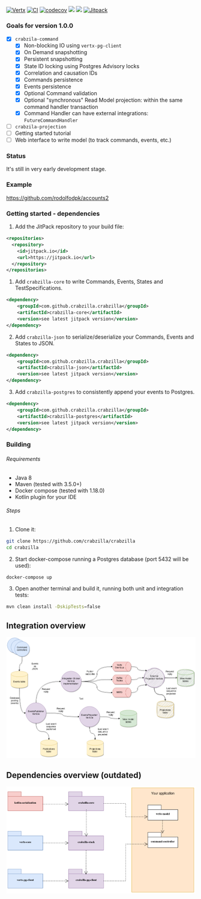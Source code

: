 
[![Vertx](https://img.shields.io/badge/vert.x-4.1.5-purple.svg)](https://vertx.io)
[![CI](https://github.com/crabzilla/crabzilla/actions/workflows/blank.yml/badge.svg)](https://github.com/crabzilla/crabzilla/actions/workflows/blank.yml)
[![codecov](https://codecov.io/gh/crabzilla/crabzilla/branch/main/graph/badge.svg)](https://codecov.io/gh/crabzilla/crabzilla)
[![](https://www.code-inspector.com/project/24241/score/svg)](https://frontend.code-inspector.com/public/project/24241/crabzilla/dashboard)
[![](https://www.code-inspector.com/project/24241/status/svg)](https://frontend.code-inspector.com/public/project/24241/crabzilla/dashboard)
[![Jitpack](https://jitpack.io/v/io.github.crabzilla/crabzilla.svg)](https://jitpack.io/#io.github.crabzilla/crabzilla)


### Goals for version 1.0.0

- [x] `crabzila-command`
  - [X] Non-blocking IO using `vertx-pg-client`
  - [X] On Demand snapshotting
  - [X] Persistent snapshotting
  - [X] State ID locking using Postgres Advisory locks
  - [X] Correlation and causation IDs
  - [X] Commands persistence
  - [X] Events persistence
  - [X] Optional Command validation
  - [X] Optional "synchronous" Read Model projection: within the same command handler transaction
  - [X] Command Handler can have external integrations: `FutureCommandHandler`
- [ ] `crabzila-projection`
- [ ] Getting started tutorial
- [ ] Web interface to write model (to track commands, events, etc.)

### Status

It's still in very early development stage. 

### Example

https://github.com/rodolfodpk/accounts2

### Getting started - dependencies

1. Add the JitPack repository to your build file:

```xml
<repositories>
  <repository>
    <id>jitpack.io</id>
    <url>https://jitpack.io</url>
  </repository>
</repositories>
```

1. Add `crabzilla-core` to write Commands, Events, States and TestSpecifications. 

```xml
<dependency>
    <groupId>com.github.crabzilla.crabzilla</groupId>
    <artifactId>crabzilla-core</artifactId>
    <version>see latest jitpack version</version>
</dependency>
```

2. Add `crabzilla-json` to serialize/deserialize your Commands, Events and States to JSON.

```xml
<dependency>
    <groupId>com.github.crabzilla.crabzilla</groupId>
    <artifactId>crabzilla-json</artifactId>
    <version>see latest jitpack version</version>
</dependency>
```

3. Add `crabzilla-postgres` to consistently append your events to Postgres.

```xml
<dependency>
    <groupId>com.github.crabzilla.crabzilla</groupId>
    <artifactId>crabzilla-postgres</artifactId>
    <version>see latest jitpack version</version>
</dependency>
```

### Building

###### Requirements

* Java 8
* Maven (tested with 3.5.0+)
* Docker compose (tested with 1.18.0)
* Kotlin plugin for your IDE

###### Steps

1. Clone it:

```bash
git clone https://github.com/crabzilla/crabzilla
cd crabzilla
```

2. Start docker-compose running a Postgres database (port 5432 will be used):

```bash
docker-compose up
```

3. Open another terminal and build it, running both unit and integration tests:

```bash
mvn clean install -DskipTests=false
```

## Integration overview 

![GitHub Logo](/doc/crabzilla-overview.png)

## Dependencies overview (outdated)

![GitHub Logo](/doc/crabzilla-packages.png)
